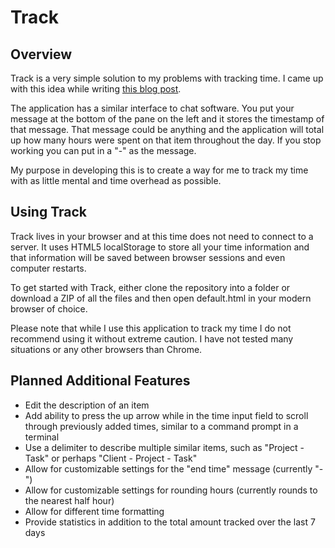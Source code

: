 # Track
## Overview

Track is a very simple solution to my problems with tracking time. I came up
with this idea while writing [this blog post](http://brunow.org/2014/12/09/how-i-track-time/).

The application has a similar interface to chat software. You put your message
at the bottom of the pane on the left and it stores the timestamp of that
message. That message could be anything and the application will total up how
many hours were spent on that item throughout the day. If you stop working you
can put in a "-" as the message.

My purpose in developing this is to create a way for me to track my time with as
little mental and time overhead as possible.

## Using Track

Track lives in your browser and at this time does not need to connect to a
server. It uses HTML5 localStorage to store all your time information and that
information will be saved between browser sessions and even computer restarts.

To get started with Track, either clone the repository into a folder or download
a ZIP of all the files and then open default.html in your modern browser of
choice.

Please note that while I use this application to track my time I do not
recommend using it without extreme caution. I have not tested many situations or
any other browsers than Chrome.

## Planned Additional Features

* Edit the description of an item
* Add ability to press the up arrow while in the time input field to scroll
  through previously added times, similar to a command prompt in a terminal
* Use a delimiter to describe multiple similar items, such as "Project - Task"
  or perhaps "Client - Project - Task"
* Allow for customizable settings for the "end time" message (currently "-")
* Allow for customizable settings for rounding hours (currently rounds to the 
  nearest half hour)
* Allow for different time formatting
* Provide statistics in addition to the total amount tracked over the last 7
  days